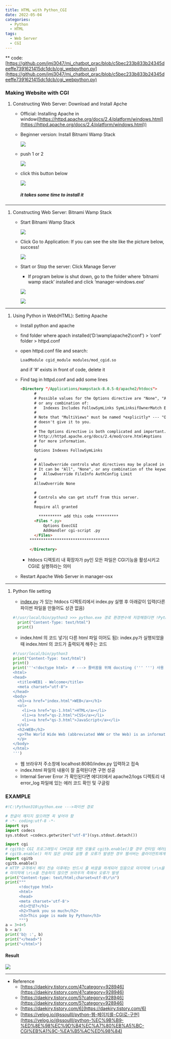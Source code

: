 ```yaml
---
title: HTML with Python_CGI
date: 2022-05-04
categories:
  - Python
  - HTML
tags: 
  - Web Server
  - CGI
---
```



** code: [https://github.com/jmj3047/mj_chatbot_prac/blob/c5bec233b833b24345deeffe7391621415dc1dcb/cgi_webpython.py](https://github.com/jmj3047/mj_chatbot_prac/blob/c5bec233b833b24345deeffe7391621415dc1dcb/cgi_webpython.py)

### Making Website with CGI

1. Constructing Web Server: Download and Install Apche 
    - Official: Installing Apache in window([https://httpd.apache.org/docs/2.4/platform/windows.html](https://httpd.apache.org/docs/2.4/platform/windows.html))
    - Beginner version: Install Bitnami Wamp Stack
        
        ![](images/HTML_with_Python_CGI/Untitled.png)
        
    - push 1 or 2
        
        ![](images/HTML_with_Python_CGI/Untitled%201.png)
        
    - click this button below
        
        ![](images/HTML_with_Python_CGI/Untitled%202.png)
        
        ##### it takes some time to install it #####
        

---

1. Constructing Web Server: Bitnami Wamp Stack
    - Start Bitnami Wamp Stack
        
        ![](images/HTML_with_Python_CGI/Untitled%203.png)
        
    - Click Go to Application: If you can see the site like the picture below, success!
        
        ![](images/HTML_with_Python_CGI/Untitled%204.png)
        
    - Start or Stop the server: Click Manage Server
        - If program below is shut down, go to the folder where ‘bitnami wamp stack’ installed and click ‘manager-windows.exe’
        
        ![](images/HTML_with_Python_CGI/Untitled%203.png)
        
        ![](images/HTML_with_Python_CGI/Untitled%205.png)
        

---

1. Using Python in Web(HTML): Setting Apache
    - Install python and apache
    - find folder where apach installed(‘D:\wamp\apache2\conf’) > ‘conf’ folder > httpd.conf
    - open httpd.conf file and search:
        
        ```
        LoadModule cgid_module modules/mod_cgid.so
        ```
        
        and if ‘#’ exists in front of code, delete it
        
    - Find <Directory code> tag in httpd.conf and add some lines
        
        ```html
        <Directory "/Applications/mampstack-8.0.5-0/apache2/htdocs">
              #
              # Possible values for the Options directive are "None", "All",
              # or any combination of:
              #   Indexes Includes FollowSymLinks SymLinksifOwnerMatch ExecCGI 			MultiViews
              #
              # Note that "MultiViews" must be named *explicitly* --- "Options All"
              # doesn't give it to you.
              #
              # The Options directive is both complicated and important.  Please see
              # http://httpd.apache.org/docs/2.4/mod/core.html#options
              # for more information.
              #
              Options Indexes FollowSymLinks
        
              #
              # AllowOverride controls what directives may be placed in .htaccess files.
              # It can be "All", "None", or any combination of the keywords:
              #   AllowOverride FileInfo AuthConfig Limit
              #
              AllowOverride None
        
              #
              # Controls who can get stuff from this server.
              #
              Require all granted
        
        		********** add this code ********** 
              <Files *.py>
                  Options ExecCGI
                  AddHandler cgi-script .py
              </Files>
            ***********************************
          
        	</Directory>
        ```
        
        - htdocs 디렉토리 내 확장자가 py인 모든 파일은 CGI기능을 활성시키고 CGI로 실행하라는 의미
    - Restart Apache Web Server in manager-osx

---

1. Python file setting 
    - [index.py](http://index.py/) 가 있는 htdocs 디렉토리에서 index.py 실행 후 아래같이 입력(다른 파이썬 파일을 만들어도 상관 없음)
    
    ```python
    #!/usr/local/bin/python3 >>> python.exe 경로 환경변수에 저장해줬다면 !Python만 해도 됨  
      print("Content-Type: text/html")
      print()
    ```
    
    - index.html 의 코드 넣기( 다른 html 파일 이어도 됨): index.py가 실행되었을 때 index.html 의 코드가 출력되게 해주는 코드
    
    ```python
    #!/usr/local/bin/python3
    print("Content-Type: text/html")
    print()
    print('''<!doctype html>  # ---> 줄바꿈을 위해 docsting (''' ''') 사용
    <html>
    <head>
      <title>WEB1 - Welcome</title>
      <meta charset="utf-8">
    </head>
    <body>
      <h1><a href="index.html">WEB</a></h1>
      <ol>
        <li><a href="qs-1.html">HTML</a></li>
        <li><a href="qs-2.html">CSS</a></li>
        <li><a href="qs-3.html">JavaScript</a></li>
      </ol>
      <h2>WEB</h2>
      <p>The World Wide Web (abbreviated WWW or the Web) is an information space where documents and other web resources are identified by Uniform Resource Locators (URLs), interlinked by hypertext links, and can be accessed via the Internet.[1] English scientist Tim Berners-Lee invented the World Wide Web in 1989. He wrote the first web browser computer program in 1990 while employed at CERN in Switzerland.[2][3] The Web browser was released outside of CERN in 1991, first to other research institutions starting in January 1991 and to the general public on the Internet in August 1991.
      </p>
    </body>
    </html>
    ''')
    ```
    
    - 웹 브라우저 주소창에 localhost:8080/index.py 입력하고 접속
    - index.html 파일의 내용이 잘 출력된다면 구현 성공
    - Internal Server Error 가 확인된다면 에디터에서 apache2/logs 디렉토리 내 error_log 파일에 있는 에러 코드 확인 및 구글링
    

### EXAMPLE

```python
#!C:\Python310\python.exe --->파이썬 경로

# 한글이 꺠지지 않으려면 꼭 넣어야 함
# -*- coding:utf-8 -*-
import sys
import codecs
sys.stdout =codecs.getwriter("utf-8")(sys.stdout.detach())

import cgi
# cgitb는 CGI 프로그래밍시 디버깅을 위한 모듈로 cgitb.enable()할 경우 런타임 에러를 웹브라우저로 전송함
# cgitb.enable() 하지 않은 상태로 실행 중 오류가 발생한 경우 웹서버는 클라이언트에게 HTTP응답 코드 500을 전송함
import cgitb
cgitb.enable()
# HTTP 규격에서 헤더 전송 이후에는 반드시 줄 바꿈을 하게되어 있음으로 마지막에 \r\n을 전송
# 마지막에 \r\n을 전송하지 않으면 브라우저 측에서 오류가 발생
print("Content-type: text/html;charset=utf-8\r\n")
print("""
      <!doctype html>
      <html>
      <head>
      <meta charset='utf-8'>
      <h1>안녕?</h1>
      <h2>Thank you so much</h2>
      <h3>This page is made by Python</h3>     
      """)
a = 3+4+5
b = a/3
print('b는 :', b)
print("</head>")
print("</html>")
```

#### Result
![](images/HTML_with_Python_CGI/Untitled%206.png)

---

- Reference
    - [https://daekiry.tistory.com/4?category=928946](https://daekiry.tistory.com/4?category=928946)
    - [https://daekiry.tistory.com/5?category=928946](https://daekiry.tistory.com/5?category=928946)
    - [https://daekiry.tistory.com/6](https://daekiry.tistory.com/6)
    - [https://velog.io/@ssoulll/python-웹-페이지를-CGI로-구현](https://velog.io/@ssoulll/python-%EC%9B%B9-%ED%8E%98%EC%9D%B4%EC%A7%80%EB%A5%BC-CGI%EB%A1%9C-%EA%B5%AC%ED%98%84)